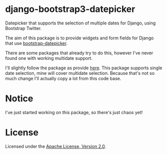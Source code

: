 # django-bootstrap3-datepicker
Datepicker that supports the selection of multiple dates for Django, using Bootstrap Twitter.

The aim of this package is to provide widgets and form fields for Django that use
[bootstrap-datepicker](http://bootstrap-datepicker.readthedocs.org/en/latest/index.html).

There are some packages that already try to do this, however I've never found one with working
multidate support.

I'll slightly follow the package as provide [here](https://github.com/nkunihiko/django-bootstrap3-datetimepicker).
This package supports single date selection, mine will cover multidate selection.
Because that's not so much change I'll actually copy a lot from this code base.

# Notice
I've just started working on this package, so there's just chaos yet!

# License
Licensed under the [Apache License, Version 2.0](http://www.apache.org/licenses/LICENSE-2.0).
